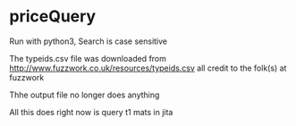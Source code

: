 # priceQuery

Run with python3,
Search is case sensitive

The typeids.csv file was downloaded from
http://www.fuzzwork.co.uk/resources/typeids.csv
all credit to the folk(s) at fuzzwork

Thhe output file no longer does anything


All this does right now is query t1 mats in jita
